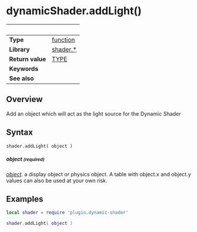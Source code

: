 # dynamicShader.addLight()

|                      | &nbsp; 
| -------------------- | ---------------------------------------------------------------
| __Type__             | [function](http://docs.coronalabs.com/api/type/Function.html)
| __Library__          | [shader.*](README.md)
| __Return value__     | [TYPE]()
| __Keywords__         | 
| __See also__         | 


## Overview

Add an object which will act as the light source for the Dynamic Shader


## Syntax

	shader.addLight( object )


##### object <small>(required)</small>
_[object]()._ a display object or physics object.  A table with object.x and object.y values can also be used at your own risk.

## Examples

``````lua
local shader = require 'plugin.dynamic-shader'

shader.addLight( object )
``````
